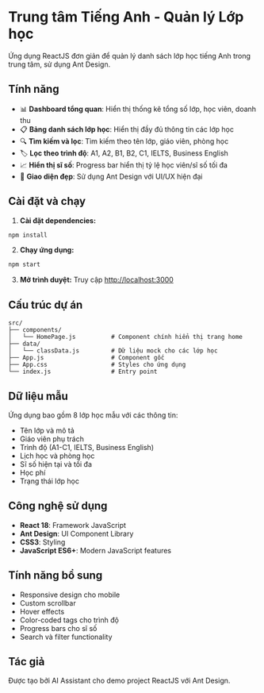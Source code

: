 # Trung tâm Tiếng Anh - Quản lý Lớp học

Ứng dụng ReactJS đơn giản để quản lý danh sách lớp học tiếng Anh trong trung tâm, sử dụng Ant Design.

## Tính năng

- 📊 **Dashboard tổng quan**: Hiển thị thống kê tổng số lớp, học viên, doanh thu
- 📋 **Bảng danh sách lớp học**: Hiển thị đầy đủ thông tin các lớp học
- 🔍 **Tìm kiếm và lọc**: Tìm kiếm theo tên lớp, giáo viên, phòng học
- 🏷️ **Lọc theo trình độ**: A1, A2, B1, B2, C1, IELTS, Business English
- 📈 **Hiển thị sĩ số**: Progress bar hiển thị tỷ lệ học viên/sĩ số tối đa
- 🎨 **Giao diện đẹp**: Sử dụng Ant Design với UI/UX hiện đại

## Cài đặt và chạy

1. **Cài đặt dependencies:**
```bash
npm install
```

2. **Chạy ứng dụng:**
```bash
npm start
```

3. **Mở trình duyệt:**
Truy cập [http://localhost:3000](http://localhost:3000)

## Cấu trúc dự án

```
src/
├── components/
│   └── HomePage.js          # Component chính hiển thị trang home
├── data/
│   └── classData.js         # Dữ liệu mock cho các lớp học
├── App.js                   # Component gốc
├── App.css                  # Styles cho ứng dụng
└── index.js                 # Entry point
```

## Dữ liệu mẫu

Ứng dụng bao gồm 8 lớp học mẫu với các thông tin:
- Tên lớp và mô tả
- Giáo viên phụ trách
- Trình độ (A1-C1, IELTS, Business English)
- Lịch học và phòng học
- Sĩ số hiện tại và tối đa
- Học phí
- Trạng thái lớp học

## Công nghệ sử dụng

- **React 18**: Framework JavaScript
- **Ant Design**: UI Component Library
- **CSS3**: Styling
- **JavaScript ES6+**: Modern JavaScript features

## Tính năng bổ sung

- Responsive design cho mobile
- Custom scrollbar
- Hover effects
- Color-coded tags cho trình độ
- Progress bars cho sĩ số
- Search và filter functionality

## Tác giả

Được tạo bởi AI Assistant cho demo project ReactJS với Ant Design.
